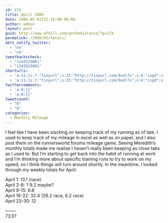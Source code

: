 ```yaml
---
id: 174
title: April 2006
date: 2006-05-01T15:18:00-06:00
author: admin
layout: post
guid: http://www.afhill.com/gothedistance/?p=174
permalink: /2006/05/totals/
aktt_notify_twitter:
  - 'no'
  - 'no'
tweetbackscheck:
  - "1243529081"
  - "1243529081"
shorturls:
  - 'a:11:{s:7:"tinyurl";s:25:"http://tinyurl.com/9udl7o";s:4:"isgd";s:17:"http://is.gd/fjc1";s:5:"bitly";s:20:"http://bit.ly/3OqnTe";s:5:"snipr";s:22:"http://snipr.com/9sho2";s:5:"snurl";s:22:"http://snurl.com/9sho2";s:7:"snipurl";s:24:"http://snipurl.com/9sho2";s:4:"trim";s:17:"http://tr.im/4a0d";s:5:"adjix";s:207:"(10 Jan 2008 temporary restriction: API requires valid partnerID or partnerEmail key in request. Contact us if this affects you.) Invalid Adjix request. API documentation @ http://web.adjix.com/AdjixAPI.html";s:4:"advu";s:203:"(10 Jan 2008 temporary restriction: API requires valid partnerID or partnerEmail key in request. Contact us if this affects you.) Invalid Adjix request. API documentation @ http://web.ad.vu/AdjixAPI.html";s:4:"zima";s:19:"http://zi.ma/a64233";s:9:"permalink";s:51:"http://www.afhill.com/gothedistance/2006/05/totals/";}'
  - 'a:11:{s:7:"tinyurl";s:25:"http://tinyurl.com/9udl7o";s:4:"isgd";s:17:"http://is.gd/fjc1";s:5:"bitly";s:20:"http://bit.ly/3OqnTe";s:5:"snipr";s:22:"http://snipr.com/9sho2";s:5:"snurl";s:22:"http://snurl.com/9sho2";s:7:"snipurl";s:24:"http://snipurl.com/9sho2";s:4:"trim";s:17:"http://tr.im/4a0d";s:5:"adjix";s:207:"(10 Jan 2008 temporary restriction: API requires valid partnerID or partnerEmail key in request. Contact us if this affects you.) Invalid Adjix request. API documentation @ http://web.adjix.com/AdjixAPI.html";s:4:"advu";s:203:"(10 Jan 2008 temporary restriction: API requires valid partnerID or partnerEmail key in request. Contact us if this affects you.) Invalid Adjix request. API documentation @ http://web.ad.vu/AdjixAPI.html";s:4:"zima";s:19:"http://zi.ma/a64233";s:9:"permalink";s:51:"http://www.afhill.com/gothedistance/2006/05/totals/";}'
twittercomments:
  - 'a:0:{}'
  - 'a:0:{}'
tweetcount:
  - "0"
  - "0"
categories:
  - Monthly Mileage
---
```

I feel like I have been slacking on keeping track of my running as of late. I used to keep track of my mileage in excel as well as on paper, and I also post them on the runnersworld forums mileage game. Seeing Meredith&#8217;s monthly totals made me realize I haven&#8217;t really been keeping as close tabs as I used to. But I&#8217;m starting to get back into the habit of running at work and I&#8217;m thinking more about specific training runs to try to work on my speed, so I think things will turn around shortly. In the meantime, I looked through my weekly totals for April:

April 1: 13.1 (race)  
April 2-8: ? 9.2 maybe?  
April 9-15: 6.8  
April 16-22: 32.4 (26.2 race, 6.2 race)  
April 23-30: 12

&#8212;&#8212;-  
73.5?